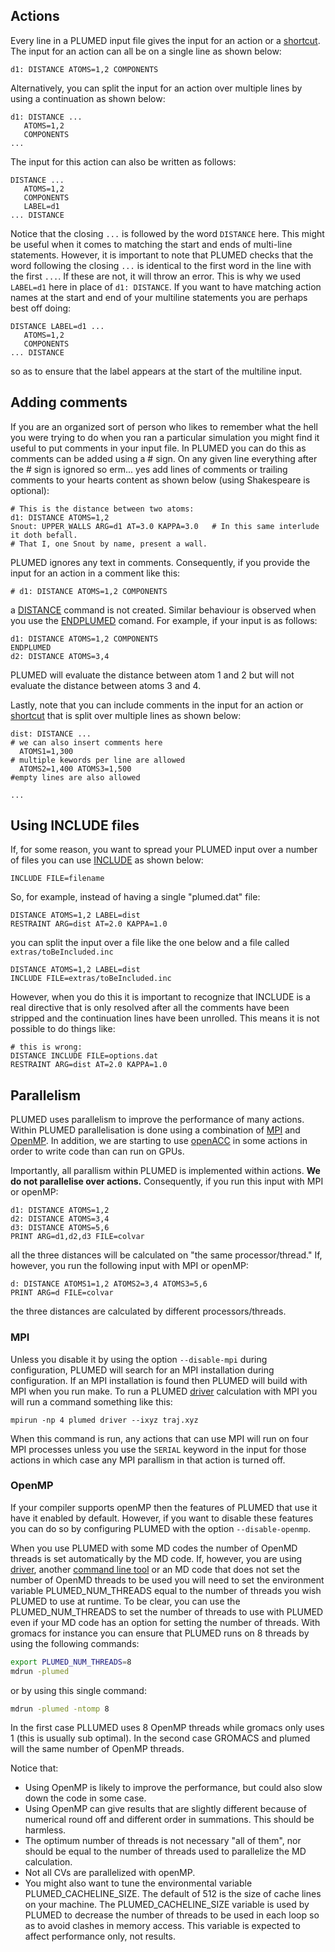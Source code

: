 Actions
-------

Every line in a PLUMED input file gives the input for an action or a [shortcut](shortcuts.md). The input for an action 
can all be on a single line as shown below:

```plumed
d1: DISTANCE ATOMS=1,2 COMPONENTS
```

Alternatively, you can split the input for an action over multiple lines by using a continuation as shown below:

```plumed
d1: DISTANCE ...
   ATOMS=1,2 
   COMPONENTS
...
```

The input for this action can also be written as follows:

```plumed
DISTANCE ...
   ATOMS=1,2
   COMPONENTS
   LABEL=d1
... DISTANCE
```

Notice that the closing `...` is followed by the word `DISTANCE` here. This might be
useful when it comes to matching the start and ends of multi-line statements.  However, 
it is important to note that PLUMED checks that the word following the closing `...` is identical to
the first word in the line with the first `...`. If these are not, it will throw an error. This is why we used 
`LABEL=d1` here in place of `d1: DISTANCE`. If you want to have matching action names at the start and end of your 
multiline statements you are perhaps best off doing:

```plumed
DISTANCE LABEL=d1 ...
   ATOMS=1,2
   COMPONENTS
... DISTANCE
```

so as to ensure that the label appears at the start of the multiline input.

## Adding comments

If you are an organized sort of person who likes to remember what the hell you were trying to do when you ran a
particular simulation you might find it useful to put comments in your input file.  In PLUMED you can do this as
comments can be added using a # sign.  On any given line everything after the # sign is ignored so
erm... yes add lines of comments or trailing comments to your hearts content as shown below (using Shakespeare is optional):

```plumed
# This is the distance between two atoms:
d1: DISTANCE ATOMS=1,2
Snout: UPPER_WALLS ARG=d1 AT=3.0 KAPPA=3.0   # In this same interlude it doth befall.
# That I, one Snout by name, present a wall.
```

PLUMED ignores any text in comments.  Consequently, if you provide the input for an action in a comment like this:

```plumed
# d1: DISTANCE ATOMS=1,2 COMPONENTS
```

a [DISTANCE](DISTANCE.md) command is not created. Similar behaviour is observed when you use the [ENDPLUMED](ENDPLUMED.md) comand.  For example, if your 
input is as follows:

```plumed
d1: DISTANCE ATOMS=1,2 COMPONENTS
ENDPLUMED
d2: DISTANCE ATOMS=3,4
```

PLUMED will evaluate the distance between atom 1 and 2 but will not evaluate the distance between atoms 3 and 4.

Lastly, note that you can include comments in the input for an action or [shortcut](shortcuts.md) that is split over multiple lines as shown below:

```plumed
dist: DISTANCE ...
# we can also insert comments here
  ATOMS1=1,300
# multiple kewords per line are allowed
  ATOMS2=1,400 ATOMS3=1,500
#empty lines are also allowed

... 
```

## Using INCLUDE files

If, for some reason, you want to spread your PLUMED input over a number of files you can use [INCLUDE](INCLUDE.md) as shown below:

````
INCLUDE FILE=filename
````

So, for example, instead of having a single "plumed.dat" file:

```plumed
DISTANCE ATOMS=1,2 LABEL=dist
RESTRAINT ARG=dist AT=2.0 KAPPA=1.0
```

you can split the input over a file like the one below and a file called `extras/toBeIncluded.inc` 

```plumed
DISTANCE ATOMS=1,2 LABEL=dist
INCLUDE FILE=extras/toBeIncluded.inc
```

However, when you do this it is important to recognize that INCLUDE is a real directive that is only resolved
after all the comments have been stripped and the continuation lines have been unrolled.  This means it
is not possible to do things like:

```plumed
# this is wrong:
DISTANCE INCLUDE FILE=options.dat
RESTRAINT ARG=dist AT=2.0 KAPPA=1.0
```

## Parallelism

PLUMED uses parallelism to improve the performance of many actions.  Within PLUMED parallelisation is done using a combination of
[MPI](https://en.wikipedia.org/wiki/Message_Passing_Interface) and [OpenMP](https://en.wikipedia.org/wiki/OpenMP).  In addition, 
we are starting to use [openACC](https://www.openacc.org) in some actions in order to write code than can run on GPUs.

Importantly, all parallism within PLUMED is implemented within actions.  __We do not parallelise over actions.__  Consequently, if you run 
this input with MPI or openMP:

```plumed
d1: DISTANCE ATOMS=1,2
d2: DISTANCE ATOMS=3,4
d3: DISTANCE ATOMS=5,6
PRINT ARG=d1,d2,d3 FILE=colvar
``` 

all the three distances will be calculated on "the same processor/thread."  If, however, you run the following input with MPI or openMP:

```plumed
d: DISTANCE ATOMS1=1,2 ATOMS2=3,4 ATOMS3=5,6
PRINT ARG=d FILE=colvar
```

the three distances are calculated by different processors/threads.

### MPI

Unless you disable it by using the option `--disable-mpi` during configuration, PLUMED will search for an MPI installation during configuration.
If an MPI installation is found then PLUMED will build with MPI when you run make.  To run a PLUMED [driver](driver.md) calculation with MPI you 
will run a command something like this:

```plumed
mpirun -np 4 plumed driver --ixyz traj.xyz
``` 

When this command is run, any actions that can use MPI will run on four MPI processes unless you use the `SERIAL` keyword in the input for those 
actions in which case any MPI parallism in that action is turned off.

### OpenMP

If your compiler supports openMP then the features of PLUMED that use it have it enabled by default.  However, if you want to disable 
these features you can do so by configuring PLUMED with the option  `--disable-openmp`.

When you use PLUMED with some MD codes the number of OpenMD threads is set automatically by the MD code. If, however, you are using [driver](driver.md),
another [command line tool](module_cltools.md) or an MD code that does not set the number of OpenMD threads to be used you will need to set the environment 
variable PLUMED\_NUM\_THREADS equal to the number of threads you wish PLUMED to use at runtime.  To be clear, you can use the PLUMED\_NUM\_THREADS to set 
the number of threads to use with PLUMED even if your MD code has an option for setting the number of threads.  With gromacs for instance you can ensure
that PLUMED runs on 8 threads by using the following commands: 

```bash
export PLUMED_NUM_THREADS=8
mdrun -plumed
```

or by using this single command:

```bash
mdrun -plumed -ntomp 8
```

In the first case PLLUMED uses 8 OpenMP threads while gromacs only uses 1 (this is usually sub optimal).
In the second case GROMACS and plumed will the same number of OpenMP threads.

Notice that:

- Using OpenMP is likely to improve the performance, but could also slow down the code in some case.
- Using OpenMP can give results that are slightly different because of numerical round off and different order in summations. This should be harmless.
- The optimum number of threads is not necessary "all of them", nor should be equal to the number of threads used to parallelize the MD calculation. 
- Not all CVs are parallelized with openMP. 
- You might also want to tune the environmental variable PLUMED\_CACHELINE\_SIZE.
  The default of 512 is the size of cache lines on your machine. The PLUMED\_CACHELINE\_SIZE variable is used
  by PLUMED to decrease the number of threads to be used in each loop so as to avoid clashes in memory access. This variable is expected to affect performance only, not results.





